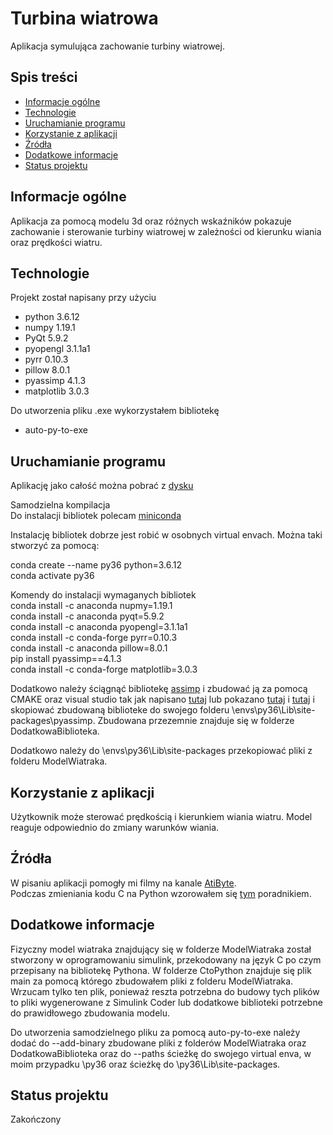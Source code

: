 


# Turbina wiatrowa
Aplikacja symulująca zachowanie turbiny wiatrowej.

## Spis treści
- [Informacje ogólne](#informacje-ogólne)
- [Technologie](#technologie)
- [Uruchamianie programu](#uruchamianie-programu)
- [Korzystanie z aplikacji](#korzystanie-z-aplikacji)
- [Źródła](#źródła)
- [Dodatkowe informacje](#Dodatkowe-informacje)
- [Status projektu](#status-projektu)

## Informacje ogólne
Aplikacja za pomocą modelu 3d oraz różnych wskaźników pokazuje zachowanie i sterowanie turbiny wiatrowej w zależności od kierunku wiania oraz prędkości wiatru.

## Technologie
Projekt został napisany przy użyciu
- python 3.6.12
- numpy 1.19.1
- PyQt 5.9.2
- pyopengl 3.1.1a1
- pyrr 0.10.3
- pillow 8.0.1
- pyassimp 4.1.3
- matplotlib 3.0.3

Do utworzenia pliku .exe wykorzystałem bibliotekę
- auto-py-to-exe 

## Uruchamianie programu
Aplikację jako całość można pobrać z [dysku](https://drive.google.com/drive/folders/1xuo9HmbE3AVwcIC5R-hwnhGgzyGqqn6O?usp=sharing)  

Samodzielna kompilacja  
Do instalacji bibliotek polecam [miniconda](https://docs.conda.io/en/latest/miniconda.html)  

Instalację bibliotek dobrze jest robić w osobnych virtual envach. Można taki stworzyć za pomocą:  

conda create --name py36 python=3.6.12  
conda activate py36  

Komendy do instalacji wymaganych bibliotek  
conda install -c anaconda nupmy=1.19.1  
conda install -c anaconda pyqt=5.9.2  
conda install -c anaconda pyopengl=3.1.1a1  
conda install -c conda-forge pyrr=0.10.3  
conda install -c anaconda pillow=8.0.1  
pip install pyassimp==4.1.3  
conda install -c conda-forge matplotlib=3.0.3  

Dodatkowo należy ściągnąć bibliotekę [assimp](https://www.assimp.org/) i zbudować ją za pomocą CMAKE oraz visual studio tak jak napisano [tutaj](https://stackoverflow.com/questions/46691889/using-pyassimp-library-in-python) lub pokazano [tutaj](https://www.programmersought.com/article/26025125796/) i [tutaj](https://www.youtube.com/watch?v=29pxVt9vQeM) i skopiować zbudowaną biblioteke do swojego folderu \envs\py36\Lib\site-packages\pyassimp. Zbudowana przezemnie znajduje się w folderze DodatkowaBiblioteka.

Dodatkowo należy do \envs\py36\Lib\site-packages przekopiować pliki z folderu ModelWiatraka.

## Korzystanie z aplikacji
Użytkownik może sterować prędkością i kierunkiem wiania wiatru. Model reaguje odpowiednio do zmiany warunków wiania.

## Źródła
W pisaniu aplikacji pomogły mi filmy na kanale [AtiByte](https://www.youtube.com/channel/UC4L3JyeL7TXQM1f3yD6iVQQ).  
Podczas zmieniania kodu C na Python wzorowałem się [tym](https://realpython.com/build-python-c-extension-module/) poradnikiem.

## Dodatkowe informacje
Fizyczny model wiatraka znajdujący się w folderze ModelWiatraka został stworzony w oprogramowaniu simulink, przekodowany na język C po czym przepisany na bibliotekę Pythona. W folderze CtoPython znajduje się plik main za pomocą którego zbudowałem pliki z folderu ModelWiatraka. Wrzucam tylko ten plik, ponieważ reszta potrzebna do budowy tych plików to pliki wygenerowane z Simulink Coder lub dodatkowe biblioteki potrzebne do prawidłowego zbudowania modelu.

Do utworzenia samodzielnego pliku za pomocą auto-py-to-exe należy dodać do --add-binary zbudowane pliki z folderów ModelWiatraka oraz DodatkowaBiblioteka oraz do --paths ścieżkę do swojego virtual enva, w moim przypadku \py36 oraz ścieżkę do \py36\Lib\site-packages.

## Status projektu
Zakończony


